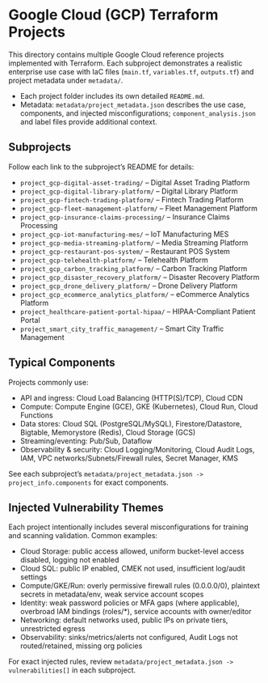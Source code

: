 # Google Cloud (GCP) Terraform Projects

This directory contains multiple Google Cloud reference projects implemented with Terraform. Each subproject demonstrates a realistic enterprise use case with IaC files (`main.tf`, `variables.tf`, `outputs.tf`) and project metadata under `metadata/`.

- Each project folder includes its own detailed `README.md`.
- Metadata: `metadata/project_metadata.json` describes the use case, components, and injected misconfigurations; `component_analysis.json` and label files provide additional context.

## Subprojects

Follow each link to the subproject’s README for details:

- `project_gcp-digital-asset-trading/` – Digital Asset Trading Platform
- `project_gcp-digital-library-platform/` – Digital Library Platform
- `project_gcp-fintech-trading-platform/` – Fintech Trading Platform
- `project_gcp-fleet-management-platform/` – Fleet Management Platform
- `project_gcp-insurance-claims-processing/` – Insurance Claims Processing
- `project_gcp-iot-manufacturing-mes/` – IoT Manufacturing MES
- `project_gcp-media-streaming-platform/` – Media Streaming Platform
- `project_gcp-restaurant-pos-system/` – Restaurant POS System
- `project_gcp-telehealth-platform/` – Telehealth Platform
- `project_gcp_carbon_tracking_platform/` – Carbon Tracking Platform
- `project_gcp_disaster_recovery_platform/` – Disaster Recovery Platform
- `project_gcp_drone_delivery_platform/` – Drone Delivery Platform
- `project_gcp_ecommerce_analytics_platform/` – eCommerce Analytics Platform
- `project_healthcare-patient-portal-hipaa/` – HIPAA-Compliant Patient Portal
- `project_smart_city_traffic_management/` – Smart City Traffic Management

## Typical Components

Projects commonly use:

- API and ingress: Cloud Load Balancing (HTTP(S)/TCP), Cloud CDN
- Compute: Compute Engine (GCE), GKE (Kubernetes), Cloud Run, Cloud Functions
- Data stores: Cloud SQL (PostgreSQL/MySQL), Firestore/Datastore, Bigtable, Memorystore (Redis), Cloud Storage (GCS)
- Streaming/eventing: Pub/Sub, Dataflow
- Observability & security: Cloud Logging/Monitoring, Cloud Audit Logs, IAM, VPC networks/Subnets/Firewall rules, Secret Manager, KMS

See each subproject’s `metadata/project_metadata.json -> project_info.components` for exact components.

## Injected Vulnerability Themes

Each project intentionally includes several misconfigurations for training and scanning validation. Common examples:

- Cloud Storage: public access allowed, uniform bucket-level access disabled, logging not enabled
- Cloud SQL: public IP enabled, CMEK not used, insufficient log/audit settings
- Compute/GKE/Run: overly permissive firewall rules (0.0.0.0/0), plaintext secrets in metadata/env, weak service account scopes
- Identity: weak password policies or MFA gaps (where applicable), overbroad IAM bindings (roles/*), service accounts with owner/editor
- Networking: default networks used, public IPs on private tiers, unrestricted egress
- Observability: sinks/metrics/alerts not configured, Audit Logs not routed/retained, missing org policies

For exact injected rules, review `metadata/project_metadata.json -> vulnerabilities[]` in each subproject.
